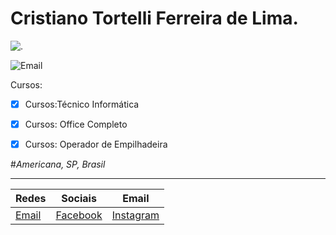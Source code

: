 # Cristiano Tortelli Ferreira de Lima.
![.](http://learncodeonline.in/mascot.png)

![Email](http://freedownloadscenter.com/icons/png/32/1670/1670360.png)

Cursos:
- [x] Cursos:Técnico Informática
- [x] Cursos: Office Completo
- [x] Cursos: Operador de Empilhadeira


#*Americana, SP, Brasil* 
***
|Redes|Sociais|Email|
|------|---------|----------|
|[Email](mailto:hoornettmonster@gmail.com)|[Facebook](https://www.facebook.com/tortellee)|[Instagram](https://www.instagram.com/cristiano.tortellii/)
         
